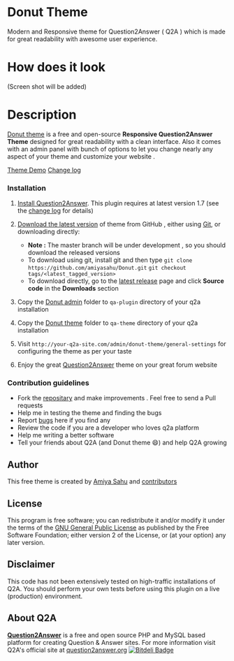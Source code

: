 # Donut Theme #

Modern and Responsive theme for Question2Answer ( Q2A ) which is made for great readability with awesome user experience.

# How does it look #

(Screen shot will be added)

# Description #
[Donut theme][] is a free and open-source **Responsive Question2Answer Theme** designed for great readability with a clean interface. 
Also it comes with an admin panel with bunch of options to let you change nearly any aspect of your theme and customize your website .

[Theme Demo](http://demo.amiyasahu.com/donut/) [Change log](https://github.com/amiyasahu/Donut/blob/master/CHANGELOG.md)

### Installation ###

1. [Install Question2Answer][]. This plugin requires at latest version 1.7 (see the [change log][] for details)   
2. [Download the latest version][latest release] of theme from GitHub , either using [Git][], or downloading directly:
     
     - **Note :** The master branch will be under development , so you should download the released versions
     - To download using git, install git and then type 
          `git clone https://github.com/amiyasahu/Donut.git` 
          `git checkout tags/<latest_tagged_version>`
     - To download directly, go to the [latest release][latest release] page and click **Source code** in the **Downloads** section
3. Copy the [Donut admin](https://github.com/amiyasahu/Donut/tree/master/qa-plugin/Donut-admin) folder to `qa-plugin` directory of your q2a installation 
4. Copy the [Donut theme](https://github.com/amiyasahu/Donut/tree/master/qa-theme/Donut-theme) folder to `qa-theme` directory of your q2a installation 
5. Visit `http://your-q2a-site.com/admin/donut-theme/general-settings` for configuring the theme as per your taste 
7. Enjoy the great [Question2Answer][] theme on your great forum website

### Contribution guidelines ###

* Fork the [repositary][] and make improvements . Feel free to send a Pull requests
* Help me in testing the theme and finding the bugs 
* Report [bugs][] here if you find any 
* Review the code if you are a developer who loves q2a platform
* Help me writing a better software 
* Tell your friends about Q2A (and Donut theme :smile:) and help Q2A growing 

## Author

This free theme is created by [Amiya Sahu](http://amiyasahu.com) and [contributors](https://github.com/amiyasahu/Donut/graphs/contributors)

## License ##
This program is free software; you can redistribute it and/or modify it under the terms of the [GNU General Public License](https://github.com/amiyasahu/Donut/blob/master/LICENSE) as published by the Free Software Foundation; either version 2 of the License, or (at your option) any later version.

## Disclaimer ##
This code has not been extensively tested on high-traffic installations of Q2A. You should perform your own tests before using this plugin on a live (production) environment. 

## About Q2A ##
**[Question2Answer](http://qa-themes.com/question2answer "Q2A Features")** is a free and open source PHP and MySQL based platform for creating Question & Answer sites. For more information visit Q2A's official site at [question2answer.org](http://www.question2answer.org/)
[![Bitdeli Badge](https://d2weczhvl823v0.cloudfront.net/amiyasahu/donut/trend.png)](https://bitdeli.com/free "Bitdeli Badge")

  [Question2Answer]: http://www.question2answer.org/
  [Install Question2Answer]: http://www.question2answer.org/install.php
  [Git]: http://git-scm.com/
  [Donut theme]: https://github.com/amiyasahu/Donut
  [change log]: https://github.com/amiyasahu/Donut/CHANGELOG.md
  [GitHub]: https://github.com/amiyasahu/Donut
  [repositary]: https://github.com/amiyasahu/Donut
  [latest release]: https://github.com/amiyasahu/Donut/releases/latest
  [bugs]: https://github.com/amiyasahu/Donut/issues
